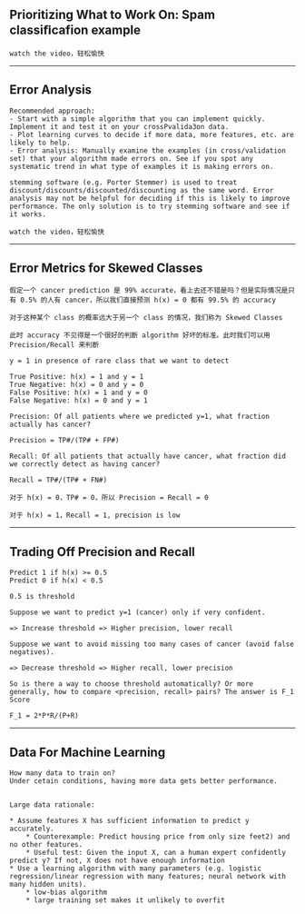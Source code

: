 ## Prioritizing What to Work On: Spam classiﬁcafion example

	watch the video，轻松愉快
	
-----

## Error Analysis
	
	Recommended approach: 
	- Start with a simple algorithm that you can implement quickly. Implement it and test it on your crossPvalida3on data. 
	- Plot learning curves to decide if more data, more features, etc. are likely to help. 
	- Error analysis: Manually examine the examples (in cross/validation set) that your algorithm made errors on. See if you spot any systematic trend in what type of examples it is making errors on.
	
	stemming software (e.g. Porter Stemmer) is used to treat discount/discounts/discounted/discounting as the same word. Error analysis may not be helpful for deciding if this is likely to improve performance. The only solution is to try stemming software and see if it works. 
	
	watch the video，轻松愉快

-----

## Error Metrics for Skewed Classes

	假定一个 cancer prediction 是 99% accurate，看上去还不错是吗？但是实际情况是只有 0.5% 的人有 cancer，所以我们直接预测 h(x) = 0 都有 99.5% 的 accuracy
	
	对于这种某个 class 的概率远大于另一个 class 的情况，我们称为 Skewed Classes
	
	此时 accuracy 不见得是一个很好的判断 algorithm 好坏的标准。此时我们可以用 Precision/Recall 来判断
	
	y = 1 in presence of rare class that we want to detect
	
	True Positive: h(x) = 1 and y = 1
	True Negative: h(x) = 0 and y = 0
	False Positive: h(x) = 1 and y = 0
	False Negative: h(x) = 0 and y = 1
	
	Precision: Of all patients where we predicted y=1, what fraction actually has cancer?
	
	Precision = TP#/(TP# + FP#)
	
	Recall: Of all patients that actually have cancer, what fraction did we correctly detect as having cancer? 
	
	Recall = TP#/(TP# + FN#)
	
	对于 h(x) = 0，TP# = 0，所以 Precision = Recall = 0
	
	对于 h(x) = 1，Recall = 1, precision is low
	
-----

## Trading Off Precision and Recall

	Predict 1 if h(x) >= 0.5
	Predict 0 if h(x) < 0.5
	
	0.5 is threshold
	
	Suppose we want to predict y=1 (cancer) only if very confident.
	
	=> Increase threshold => Higher precision, lower recall
	
	Suppose we want to avoid missing too many cases of cancer (avoid false negatives). 

	=> Decrease threshold => Higher recall, lower precision
	
	So is there a way to choose threshold automatically? Or more generally, how to compare <precision, recall> pairs? The answer is F_1 Score
	
	F_1 = 2*P*R/(P+R)
	
-----

## Data For Machine Learning

	How many data to train on?
	Under cetain conditions, having more data gets better performance.
	
	
	Large data rationale:
	
	* Assume features X has sufficient information to predict y accurately.
		* Counterexample: Predict housing price from only size feet2) and no other features. 
		* Useful test: Given the input X, can a human expert confidently predict y? If not, X does not have enough information 
	* Use a learning algorithm with many parameters (e.g. logistic regression/linear regression with many features; neural network with many hidden units).
		* low-bias algorithm
		* large training set makes it unlikely to overfit
	
	
	
	
	
	
	